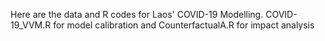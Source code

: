 Here are the data and R codes for Laos' COVID-19 Modelling. 
COVID-19_VVM.R for model calibration and CounterfactualA.R for impact analysis
